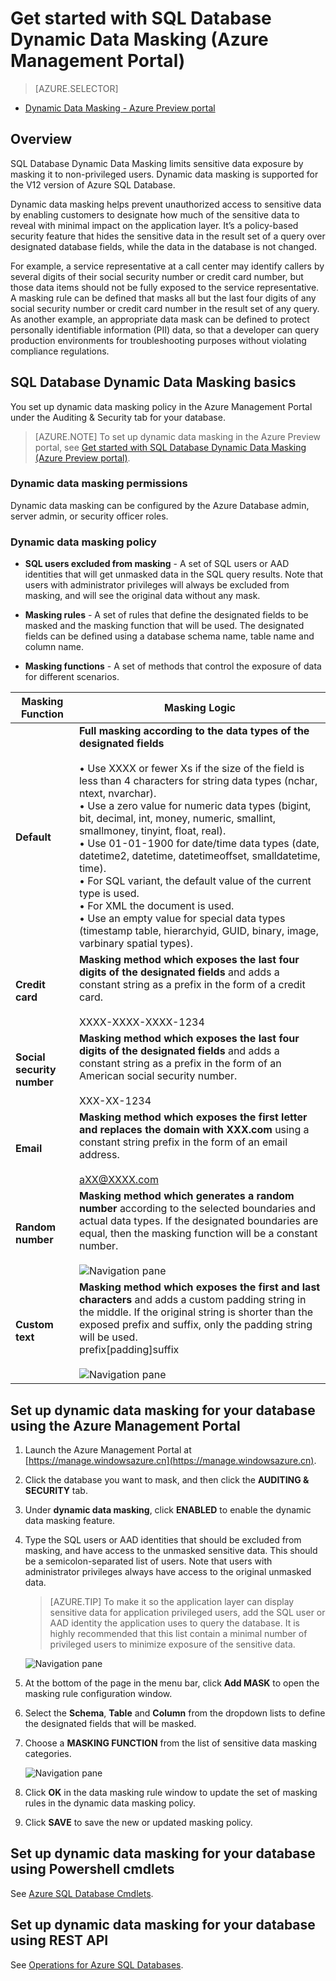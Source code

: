 <properties
   pageTitle="Get started with SQL Database Dynamic Data Masking (Azure Management Portal)"
   description="How to get started with SQL Database Dynamic Data Masking in the Azure Management Portal"
   services="sql-database"
   documentationCenter=""
   authors="ronitr"
   manager="jeffreyg"
   editor="v-romcal"/>

<tags
	ms.service="sql-database"
	ms.date="10/20/2015"
	wacn.date=""/>

# Get started with SQL Database Dynamic Data Masking (Azure Management Portal)

> [AZURE.SELECTOR]
- [Dynamic Data Masking - Azure Preview portal](/documentation/articles/sql-database-dynamic-data-masking-get-started)

## Overview

SQL Database Dynamic Data Masking limits sensitive data exposure by masking it to non-privileged users. Dynamic data masking is supported for the V12 version of Azure SQL Database.

Dynamic data masking helps prevent unauthorized access to sensitive data by enabling customers to designate how much of the sensitive data to reveal with minimal impact on the application layer. It’s a policy-based security feature that hides the sensitive data in the result set of a query over designated database fields, while the data in the database is not changed.

For example, a service representative at a call center may identify callers by several digits of their social security number or credit card number, but those data items should not be fully exposed to the service representative. A masking rule can be defined that masks all but the last four digits of any social security number or credit card number in the result set of any query. As another example, an appropriate data mask can be defined to protect personally identifiable information (PII) data, so that a developer can query production environments for troubleshooting purposes without violating compliance regulations.

## SQL Database Dynamic Data Masking basics

You set up dynamic data masking policy in the Azure Management Portal under the Auditing & Security tab for your database.


> [AZURE.NOTE] To set up dynamic data masking in the Azure Preview portal, see [Get started with SQL Database Dynamic Data Masking (Azure Preview portal)](/documentation/articles/sql-database-dynamic-data-masking-get-started).


### Dynamic data masking permissions

Dynamic data masking can be configured by the Azure Database admin, server admin, or security officer roles.

### Dynamic data masking policy

* **SQL users excluded from masking** - A set of SQL users or AAD identities that will get unmasked data in the SQL query results. Note that users with administrator privileges will always be excluded from masking, and will see the original data without any mask.

* **Masking rules** - A set of rules that define the designated fields to be masked and the masking function that will be used. The designated fields can be defined using a database schema name, table name and column name.

* **Masking functions** - A set of methods that control the exposure of data for different scenarios.

| Masking Function | Masking Logic |
|----------|---------------|
| **Default**  |**Full masking according to the data types  of the designated fields**<br/><br/>• Use XXXX or fewer Xs if the size of the field is less than 4 characters for string data types (nchar, ntext, nvarchar).<br/>• Use a zero value for numeric data types (bigint, bit, decimal, int, money, numeric, smallint, smallmoney, tinyint, float, real).<br/>• Use 01-01-1900 for date/time data types (date, datetime2, datetime, datetimeoffset, smalldatetime, time).<br/>• For SQL variant, the default value of the current type is used.<br/>• For XML the document <masked/> is used.<br/>• Use an empty value for special data types (timestamp  table, hierarchyid, GUID, binary, image, varbinary spatial types).
| **Credit card** |**Masking method which exposes the last four digits of the designated fields** and adds a constant string as a prefix in the form of a credit card.<br/><br/>XXXX-XXXX-XXXX-1234|
| **Social security number** |**Masking method which exposes the last four digits of the designated fields** and adds a constant string as a prefix in the form of an American social security number.<br/><br/>XXX-XX-1234 |
| **Email** | **Masking method which exposes the first letter and replaces the domain with XXX.com** using a constant string prefix in the form of an email address.<br/><br/>aXX@XXXX.com |
| **Random number** | **Masking method which generates a random number** according to the selected boundaries and actual data types. If the designated boundaries are equal, then the masking function will be a constant number.<br/><br/>![Navigation pane](./media/sql-database-dynamic-data-masking-get-started-portal/1_DDM_Random_number.png) |
| **Custom text** | **Masking method which exposes the first and last characters** and adds a custom padding string in the middle. If the original string is shorter than the exposed prefix and suffix, only the padding string will be used.<br/>prefix[padding]suffix<br/><br/>![Navigation pane](./media/sql-database-dynamic-data-masking-get-started-portal/2_DDM_Custom_text.png) |


<a name="Anchor1"></a>

## Set up dynamic data masking for your database using the Azure Management Portal

1. Launch the Azure Management Portal at [https://manage.windowsazure.cn](https://manage.windowsazure.cn).

2. Click the database you want to mask, and then click the **AUDITING & SECURITY** tab.

3. Under **dynamic data masking**, click **ENABLED** to enable the dynamic data masking feature.  

4. Type the SQL users or AAD identities that should be excluded from masking, and have access to the unmasked sensitive data. This should be a semicolon-separated list of users. Note that users with administrator privileges always have access to the original unmasked data.

	>[AZURE.TIP] To make it so the application layer can display sensitive data for application privileged users, add the SQL user or AAD identity the application uses to query the database. It is highly recommended that this list contain a minimal number of privileged users to minimize exposure of the sensitive data.

	![Navigation pane](./media/sql-database-dynamic-data-masking-get-started-portal/4_ddm_policy_classic_portal.png)

5. At the bottom of the page in the menu bar, click **Add MASK** to open the masking rule configuration window.

6. Select the **Schema**, **Table** and **Column** from the dropdown lists to define the designated fields that will be masked.

7. Choose a **MASKING FUNCTION** from the list of sensitive data masking categories.

	![Navigation pane](./media/sql-database-dynamic-data-masking-get-started-portal/5_DDM_Add_Masking_Rule_Classic_Portal.png)

8. Click **OK** in the data masking rule window to update the set of masking rules in the dynamic data masking policy.

9. Click **SAVE** to save the new or updated masking policy.


## Set up dynamic data masking for your database using Powershell cmdlets

See [Azure SQL Database Cmdlets](https://msdn.microsoft.com/zh-cn/library/azure/mt574084.aspx).

## Set up dynamic data masking for your database using REST API

See [Operations for Azure SQL Databases](https://msdn.microsoft.com/zh-cn/library/dn505719.aspx).
